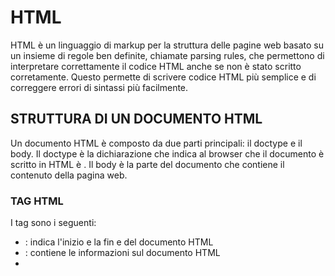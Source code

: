 # HTML

HTML è un linguaggio di markup per la struttura delle pagine web basato su un insieme di regole ben definite, chiamate parsing rules, che permettono di interpretare correttamente il codice HTML anche se non è stato scritto corretamente. Questo permette di scrivere codice HTML più semplice e di correggere errori di sintassi più facilmente.

## STRUTTURA DI UN DOCUMENTO HTML

Un documento HTML  è composto da due parti principali: il doctype e il body. Il doctype è la dichiarazione che indica al browser che il documento è scritto in HTML è <!DOCTYPE html>. Il body è la parte del documento che contiene il contenuto della pagina web.

### TAG HTML

I tag sono i seguenti:
-  <html> : indica l'inizio e la fin e del documento HTML
- <head>: contiene le informazioni sul documento HTML
- <title>: contiene il titolo del documento HTML
- <body>: contiene il documento del documento HTML
- <h1>, <h2>, <h3>, <h4>, <h5>, <h6>: contengono i titoli di primo , secondo, terzo, quarto, quinto e sesto livello
- <p>: contiene il paragrafo
- <br>: va a capo
- <hr>: inserisce una linea orizzontale
- <a>: contiene un link 
- <img>: contiene un'immagine 
- <ul>: contiene una lista ordinata 
- <li>: contiene un elemento di una lista
- <div>: contiene un blocco di contenuto

Alcuni tag necessitano di chiusura esplicita, altri no. Spesso la chiusura è implicita, cioè il tag di chiusura è inserito automaticamente dal browser.

### ATTRIBUTI HTML

Gli attributi HTML sono i seguenti:

- id: identifica un elemento 
- class: identifica un gruppo 